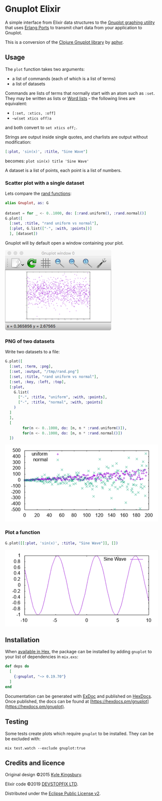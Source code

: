 # Gnuplot Elixir

A simple interface from Elixir data structures to the [Gnuplot graphing utility][1] that uses [Erlang Ports][5] to transmit chart data from your application to Gnuplot.

This is a conversion of the [Clojure Gnuplot library][4] by [aphyr][2].

## Usage

The `plot` function takes two arguments:

* a list of commands (each of which is a list of terms)
* a list of datasets

Commands are lists of terms that normally start with an atom such as `:set`. They may be written as lists or [Word lists](https://elixir-lang.org/getting-started/sigils.html#word-lists) - the following lines are equivalent:

* `[:set, :xtics, :off]`
* `~w(set xtics off)a`

and both convert to `set xtics off;`.

Strings are output inside single quotes, and charlists are output without modification:

```elixir
[:plot, 'sin(x)', :title, "Sine Wave"]
```

becomes: `plot sin(x) title 'Sine Wave'`

A dataset is a list of points, each point is a list of numbers.

### Scatter plot with a single dataset

Lets compare the [rand functions](http://erlang.org/doc/man/rand.html):

```elixir
alias Gnuplot, as: G

dataset = for _ <- 0..1000, do: [:rand.uniform(), :rand.normal()]
G.plot([
  [:set, :title, "rand uniform vs normal"],
  [:plot, G.list(["-", :with, :points])]
  ], [dataset])
```

Gnuplot will by default open a window containing your plot.

![rand](docs/window.png)

### PNG of two datasets

Write two datasets to a file:

```elixir
G.plot([
  [:set, :term, :png], 
  [:set, :output, "/tmp/rand.png"]
  [:set, :title, "rand uniform vs normal"],
  [:set, :key, :left, :top],
  [:plot,
    G.list(
      ["-", :title, "uniform", :with, :points],
      ["-", :title, "normal", :with, :points]
    )
  ]
  ], 
  [
        for(n <- 0..1000, do: [n, n * :rand.uniform()]),
        for(n <- 0..1000, do: [n, n * :rand.normal()])
  ])
```

![uniform-vs-rand](docs/rand.PNG)

### Plot a function

```elixir
G.plot([[:plot, 'sin(x)', :title, "Sine Wave"]], [])
```

![rand](docs/sine.PNG)


## Installation

When [available in Hex](https://hex.pm/docs/publish), the package can be installed
by adding `gnuplot` to your list of dependencies in `mix.exs`:

```elixir
def deps do
  [
    {:gnuplot, "~> 0.19.70"}
  ]
end
```

Documentation can be generated with [ExDoc](https://github.com/elixir-lang/ex_doc)
and published on [HexDocs](https://hexdocs.pm). Once published, the docs can
be found at [https://hexdocs.pm/gnuplot](https://hexdocs.pm/gnuplot).

## Testing

Some tests create plots which require `gnuplot` to be installed. They can be be excluded with:

    mix test.watch --exclude gnuplot:true

## Credits and licence

Original design ©2015 [Kyle Kingsbury][2].

Elixir code ©2019 [DEVSTOPFIX LTD][3].

Distributed under the [Eclipse Public License v2][6].



[1]: http://www.gnuplot.info/
[2]: https://github.com/aphyr
[3]: http://www.devstopfix.com/
[4]: https://github.com/aphyr/gnuplot
[5]: http://erlang.org/doc/reference_manual/ports.html
[6]: https://www.eclipse.org/legal/epl-2.0/